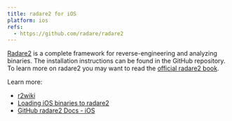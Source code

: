 ```yaml
---
title: radare2 for iOS
platform: ios
refs:
  - https://github.com/radare/radare2
---
```


[Radare2](https://github.com/radare/radare2 "Radare2") is a complete framework for reverse-engineering and analyzing binaries. The installation instructions can be found in the GitHub repository. To learn more on radare2 you may want to read the [official radare2 book](https://book.rada.re/ "Radare2 book").

Learn more:

- [r2wiki](https://r2wiki.readthedocs.io/en/latest/analysis/ios/)
- [Loading iOS binaries to radare2](https://radareorg.github.io/blog/posts/loading-ios-binaries/ "radare2 - Loading iOS Binaries")
- [GitHub radare2 Docs - iOS](https://github.com/radareorg/radare2/blob/master/doc/ios.md "radare2 - iOS")
